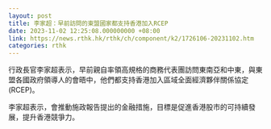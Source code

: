 ```yaml
---
layout: post
title: 李家超：早前訪問的東盟國家都支持香港加入RCEP
date: 2023-11-02 12:25:08.000000000 +08:00
link: https://news.rthk.hk/rthk/ch/component/k2/1726106-20231102.htm
categories: rthk
---
```


行政長官李家超表示，早前親自率領高規格的商務代表團訪問東南亞和中東，與東盟各國政府領導人的會晤中，他們都支持香港加入區域全面經濟夥伴關係協定(RCEP)。

李家超表示，會推動施政報告提出的金融措施，目標是促進香港股市的可持續發展，提升香港競爭力。
